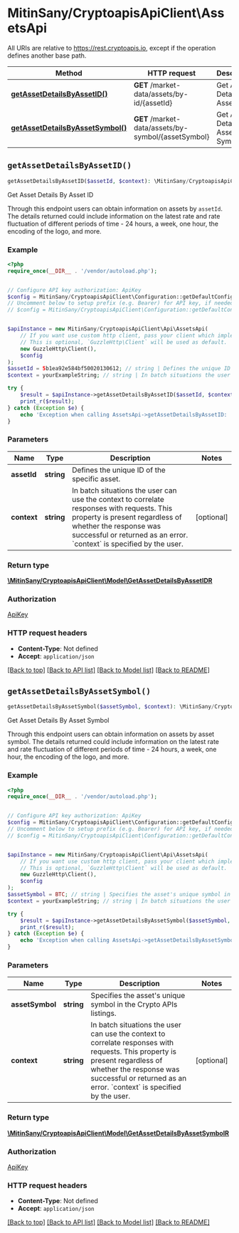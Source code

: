 # MitinSany/CryptoapisApiClient\AssetsApi

All URIs are relative to https://rest.cryptoapis.io, except if the operation defines another base path.

| Method | HTTP request | Description |
| ------------- | ------------- | ------------- |
| [**getAssetDetailsByAssetID()**](AssetsApi.md#getAssetDetailsByAssetID) | **GET** /market-data/assets/by-id/{assetId} | Get Asset Details By Asset ID |
| [**getAssetDetailsByAssetSymbol()**](AssetsApi.md#getAssetDetailsByAssetSymbol) | **GET** /market-data/assets/by-symbol/{assetSymbol} | Get Asset Details By Asset Symbol |


## `getAssetDetailsByAssetID()`

```php
getAssetDetailsByAssetID($assetId, $context): \MitinSany/CryptoapisApiClient\Model\GetAssetDetailsByAssetIDR
```

Get Asset Details By Asset ID

Through this endpoint users can obtain information on assets by `assetId`.    The details returned could include information on the latest rate and rate fluctuation of different periods of time - 24 hours, a week, one hour, the encoding of the logo, and more.

### Example

```php
<?php
require_once(__DIR__ . '/vendor/autoload.php');


// Configure API key authorization: ApiKey
$config = MitinSany/CryptoapisApiClient\Configuration::getDefaultConfiguration()->setApiKey('x-api-key', 'YOUR_API_KEY');
// Uncomment below to setup prefix (e.g. Bearer) for API key, if needed
// $config = MitinSany/CryptoapisApiClient\Configuration::getDefaultConfiguration()->setApiKeyPrefix('x-api-key', 'Bearer');


$apiInstance = new MitinSany/CryptoapisApiClient\Api\AssetsApi(
    // If you want use custom http client, pass your client which implements `GuzzleHttp\ClientInterface`.
    // This is optional, `GuzzleHttp\Client` will be used as default.
    new GuzzleHttp\Client(),
    $config
);
$assetId = 5b1ea92e584bf50020130612; // string | Defines the unique ID of the specific asset.
$context = yourExampleString; // string | In batch situations the user can use the context to correlate responses with requests. This property is present regardless of whether the response was successful or returned as an error. `context` is specified by the user.

try {
    $result = $apiInstance->getAssetDetailsByAssetID($assetId, $context);
    print_r($result);
} catch (Exception $e) {
    echo 'Exception when calling AssetsApi->getAssetDetailsByAssetID: ', $e->getMessage(), PHP_EOL;
}
```

### Parameters

| Name | Type | Description  | Notes |
| ------------- | ------------- | ------------- | ------------- |
| **assetId** | **string**| Defines the unique ID of the specific asset. | |
| **context** | **string**| In batch situations the user can use the context to correlate responses with requests. This property is present regardless of whether the response was successful or returned as an error. &#x60;context&#x60; is specified by the user. | [optional] |

### Return type

[**\MitinSany/CryptoapisApiClient\Model\GetAssetDetailsByAssetIDR**](../Model/GetAssetDetailsByAssetIDR.md)

### Authorization

[ApiKey](../../README.md#ApiKey)

### HTTP request headers

- **Content-Type**: Not defined
- **Accept**: `application/json`

[[Back to top]](#) [[Back to API list]](../../README.md#endpoints)
[[Back to Model list]](../../README.md#models)
[[Back to README]](../../README.md)

## `getAssetDetailsByAssetSymbol()`

```php
getAssetDetailsByAssetSymbol($assetSymbol, $context): \MitinSany/CryptoapisApiClient\Model\GetAssetDetailsByAssetSymbolR
```

Get Asset Details By Asset Symbol

Through this endpoint users can obtain information on assets by asset symbol.    The details returned could include information on the latest rate and rate fluctuation of different periods of time - 24 hours, a week, one hour, the encoding of the logo, and more.

### Example

```php
<?php
require_once(__DIR__ . '/vendor/autoload.php');


// Configure API key authorization: ApiKey
$config = MitinSany/CryptoapisApiClient\Configuration::getDefaultConfiguration()->setApiKey('x-api-key', 'YOUR_API_KEY');
// Uncomment below to setup prefix (e.g. Bearer) for API key, if needed
// $config = MitinSany/CryptoapisApiClient\Configuration::getDefaultConfiguration()->setApiKeyPrefix('x-api-key', 'Bearer');


$apiInstance = new MitinSany/CryptoapisApiClient\Api\AssetsApi(
    // If you want use custom http client, pass your client which implements `GuzzleHttp\ClientInterface`.
    // This is optional, `GuzzleHttp\Client` will be used as default.
    new GuzzleHttp\Client(),
    $config
);
$assetSymbol = BTC; // string | Specifies the asset's unique symbol in the Crypto APIs listings.
$context = yourExampleString; // string | In batch situations the user can use the context to correlate responses with requests. This property is present regardless of whether the response was successful or returned as an error. `context` is specified by the user.

try {
    $result = $apiInstance->getAssetDetailsByAssetSymbol($assetSymbol, $context);
    print_r($result);
} catch (Exception $e) {
    echo 'Exception when calling AssetsApi->getAssetDetailsByAssetSymbol: ', $e->getMessage(), PHP_EOL;
}
```

### Parameters

| Name | Type | Description  | Notes |
| ------------- | ------------- | ------------- | ------------- |
| **assetSymbol** | **string**| Specifies the asset&#39;s unique symbol in the Crypto APIs listings. | |
| **context** | **string**| In batch situations the user can use the context to correlate responses with requests. This property is present regardless of whether the response was successful or returned as an error. &#x60;context&#x60; is specified by the user. | [optional] |

### Return type

[**\MitinSany/CryptoapisApiClient\Model\GetAssetDetailsByAssetSymbolR**](../Model/GetAssetDetailsByAssetSymbolR.md)

### Authorization

[ApiKey](../../README.md#ApiKey)

### HTTP request headers

- **Content-Type**: Not defined
- **Accept**: `application/json`

[[Back to top]](#) [[Back to API list]](../../README.md#endpoints)
[[Back to Model list]](../../README.md#models)
[[Back to README]](../../README.md)
